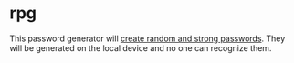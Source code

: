 # rpg
This password generator will <a href="https://randompasswordgenerator.org/">create random and strong passwords</a>. They will be generated on the local device and no one can recognize them.
